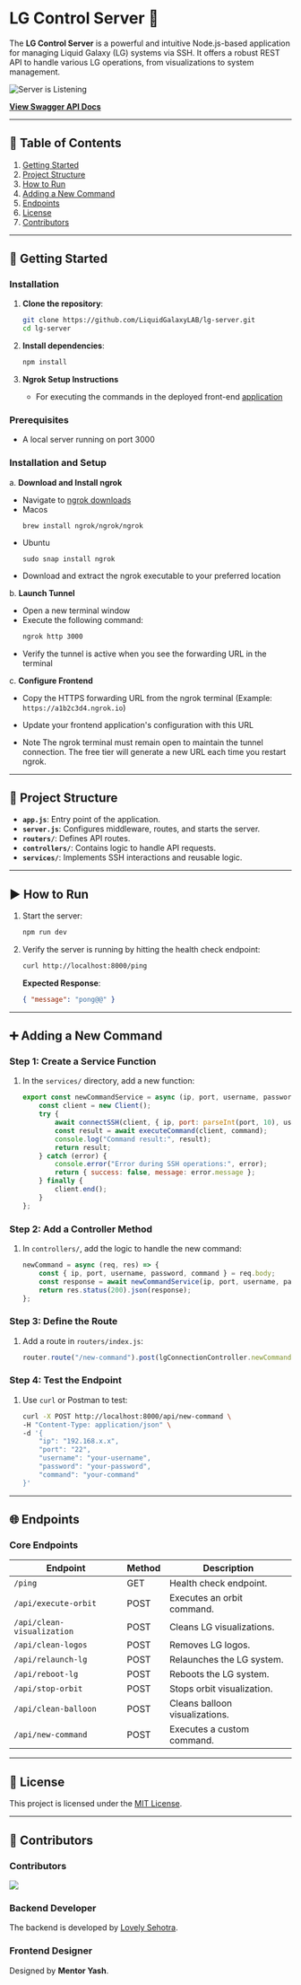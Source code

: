 # LG Control Server 🚀

The **LG Control Server** is a powerful and intuitive Node.js-based application for managing Liquid Galaxy (LG) systems via SSH. It offers a robust REST API to handle various LG operations, from visualizations to system management.

![Server is Listening](https://github.com/user-attachments/assets/070f5d4d-4691-42f5-9479-cf6752d37edd)


[**View Swagger API Docs**](https://rohit-554.github.io/LgServerSwaggerApi/#/)

---

## 📝 Table of Contents

1. [Getting Started](#getting-started)  
2. [Project Structure](#project-structure)  
3. [How to Run](#how-to-run)  
4. [Adding a New Command](#adding-a-new-command)  
5. [Endpoints](#endpoints)  
6. [License](#license)  
7. [Contributors](#contributors)  

---

## 🚀 Getting Started

### Installation

1. **Clone the repository**:

   ```bash
   git clone https://github.com/LiquidGalaxyLAB/lg-server.git
   cd lg-server
   ```

2. **Install dependencies**:

   ```bash
   npm install
   ```

3. **Ngrok Setup Instructions**
   - For executing the commands in the deployed front-end [application](https://yashrajbharti.github.io/lg-web/)
### Prerequisites
- A local server running on port 3000

### Installation and Setup
a. **Download and Install ngrok**
   - Navigate to [ngrok downloads](https://download.ngrok.com/downloads/windows)
   - Macos
     ```
     brew install ngrok/ngrok/ngrok
     ```
   - Ubuntu
     ```
     sudo snap install ngrok
     ```
   - Download and extract the ngrok executable to your preferred location

b. **Launch Tunnel**
   - Open a new terminal window
   - Execute the following command:
     ```bash
     ngrok http 3000
     ```
   - Verify the tunnel is active when you see the forwarding URL in the terminal

c. **Configure Frontend**
   - Copy the HTTPS forwarding URL from the ngrok terminal
     (Example: `https://a1b2c3d4.ngrok.io`)
   - Update your frontend application's configuration with this URL

  - Note
    The ngrok terminal must remain open to maintain the tunnel connection. The free tier will generate a new URL each time you restart ngrok.
---

## 🚧 Project Structure

- **`app.js`**: Entry point of the application.  
- **`server.js`**: Configures middleware, routes, and starts the server.  
- **`routers/`**: Defines API routes.  
- **`controllers/`**: Contains logic to handle API requests.  
- **`services/`**: Implements SSH interactions and reusable logic.

---

## ▶️ How to Run

1. Start the server:

   ```bash
   npm run dev
   ```

2. Verify the server is running by hitting the health check endpoint:

   ```bash
   curl http://localhost:8000/ping
   ```

   **Expected Response**:

   ```json
   { "message": "pong@@" }
   ```

---

## ➕ Adding a New Command

### Step 1: Create a Service Function

1. In the `services/` directory, add a new function:

   ```javascript
   export const newCommandService = async (ip, port, username, password, command) => {  
       const client = new Client();  
       try {  
           await connectSSH(client, { ip, port: parseInt(port, 10), username, password });  
           const result = await executeCommand(client, command);  
           console.log("Command result:", result);  
           return result;  
       } catch (error) {  
           console.error("Error during SSH operations:", error);  
           return { success: false, message: error.message };  
       } finally {  
           client.end();  
       }  
   };  
   ```

### Step 2: Add a Controller Method

1. In `controllers/`, add the logic to handle the new command:

   ```javascript
   newCommand = async (req, res) => {  
       const { ip, port, username, password, command } = req.body;  
       const response = await newCommandService(ip, port, username, password, command);  
       return res.status(200).json(response);  
   };  
   ```

### Step 3: Define the Route

1. Add a route in `routers/index.js`:

   ```javascript
   router.route("/new-command").post(lgConnectionController.newCommand);  
   ```

### Step 4: Test the Endpoint

1. Use `curl` or Postman to test:

   ```bash
   curl -X POST http://localhost:8000/api/new-command \  
   -H "Content-Type: application/json" \  
   -d '{  
       "ip": "192.168.x.x",  
       "port": "22",  
       "username": "your-username",  
       "password": "your-password",  
       "command": "your-command"  
   }'  
   ```

---

## 🌐 Endpoints

### Core Endpoints

| Endpoint                      | Method | Description                      |  
|-------------------------------|--------|----------------------------------|  
| `/ping`                       | GET    | Health check endpoint.           |  
| `/api/execute-orbit`          | POST   | Executes an orbit command.       |  
| `/api/clean-visualization`    | POST   | Cleans LG visualizations.        |  
| `/api/clean-logos`            | POST   | Removes LG logos.                |  
| `/api/relaunch-lg`            | POST   | Relaunches the LG system.        |  
| `/api/reboot-lg`              | POST   | Reboots the LG system.           |  
| `/api/stop-orbit`             | POST   | Stops orbit visualization.       |  
| `/api/clean-balloon`          | POST   | Cleans balloon visualizations.   |  
| `/api/new-command`            | POST   | Executes a custom command.       |  

---

## 📓 License

This project is licensed under the [MIT License](LICENSE).

---

## 🤝 Contributors

### Contributors

<a href="https://github.com/LiquidGalaxyLAB/lg-server/graphs/contributors">  
  <img src="https://contrib.rocks/image?repo=LiquidGalaxyLAB/lg-server" />  
</a>  

### Backend Developer

The backend is developed by [Lovely Sehotra](https://github.com/LovelySehotra).

### Frontend Designer

Designed by **Mentor Yash**.

